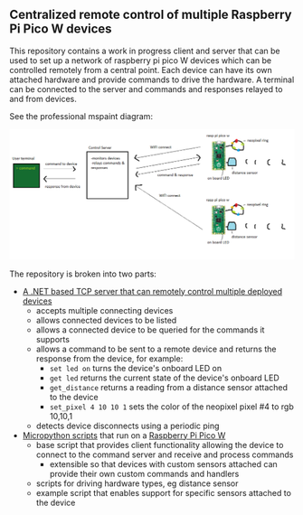 ## Centralized remote control of multiple Raspberry Pi Pico W devices

This repository contains a work in progress client and server that can be used to set up a network of raspberry pi pico W devices which can be controlled remotely from a central point. Each device can have its own attached hardware and provide commands to drive the hardware. A terminal can be connected to the server and commands and responses relayed to and from devices.

See the professional mspaint diagram:

![Architecture](/arch.png)

The repository is broken into two parts:
- [A .NET based TCP server that can remotely control multiple deployed devices](./Server/README.md) 
  - accepts multiple connecting devices
  - allows connected devices to be listed
  - allows a connected device to be queried for the commands it supports
  - allows a command to be sent to a remote device and returns the response from the device, for example:
    - `set led on` turns the device's onboard LED on
    - `get led` returns the current state of the device's onboard LED
    - `get_distance` returns a reading from a distance sensor attached to the device
    - `set_pixel 4 10 10 1` sets the color of the neopixel pixel #4 to rgb 10,10,1
  - detects device disconnects using a periodic ping
- [Micropython scripts](./Device/README.md) that run on a [Raspberry Pi Pico W](https://www.raspberrypi.com/documentation/microcontrollers/raspberry-pi-pico.html)
  - base script that provides client functionality allowing the device to connect to the command server and receive and process commands
    - extensible so that devices with custom sensors attached can provide their own custom commands and handlers 
  - scripts for driving hardware types, eg distance sensor 
  - example script that enables support for specific sensors attached to the device

